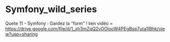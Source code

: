 # Symfony_wild_series
Quete 11 - Symfony : Gardez la “form” ! 
lien vidéo = https://drive.google.com/file/d/1_xh3mZqQ2vOOiocW4PEgBsp7uta1IBhk/view?usp=sharing
